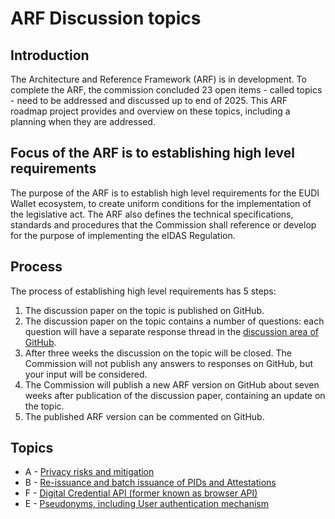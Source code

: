 # ARF Discussion topics

## Introduction

The Architecture and Reference Framework (ARF) is in development. To complete
the ARF, the commission concluded 23 open items - called topics - need to be
addressed and discussed up to end of 2025. This ARF roadmap project provides and
overview on these topics, including a planning when they are addressed.

## Focus of the ARF is to establishing high level requirements

The purpose of the ARF is to establish high level requirements for the EUDI
Wallet ecosystem, to create uniform conditions for the implementation of
the legislative act. The ARF also defines the technical specifications,
standards and procedures that the Commission shall reference or develop
for the purpose of implementing the eIDAS Regulation.

## Process

The process of establishing high level requirements has 5 steps:

1. The discussion paper on the topic is published on GitHub.
2. The discussion paper on the topic contains a number of questions: each question will have a separate response thread in the [discussion area of GitHub](https://github.com/eu-digital-identity-wallet/eudi-doc-architecture-and-reference-framework/discussions).
3. After three weeks the discussion on the topic will be closed. The Commission will not publish any answers to responses on GitHub, but your input will be considered.
4. The Commission will publish a new ARF version on GitHub about seven weeks after publication of the discussion paper, containing an update on the topic.  
5. The published ARF version can be commented on GitHub.

## Topics

+ A - [Privacy risks and mitigation](a-privacy-risks-and-mitigations.md)
+ B - [Re-issuance and batch issuance of PIDs and Attestations](b-re-issuance-and-batch-issuance-of-pids-and-attestations.md)
+ F - [Digital Credential API (former known as browser API)](f-digital-credential-api.md)
+ E - [Pseudonyms, including User authentication mechanism](e-pseudonyms-including-user-authentication-mechanism.md)
